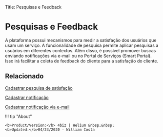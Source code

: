 Title: Pesquisas e Feedback

# Pesquisas e Feedback

A plataforma possui mecanismos para medir a satisfação dos usuários que usam um serviço. A funcionalidade de pesquisa permite aplicar pesquisas a usuários em diferentes contextos. Além disso, é possível promover buscas enviando notificações via e-mail ou no Portal de Serviços (Smart Portal).  
Isso irá facilitar a coleta de feedback do cliente para a satisfação do cliente.

## Relacionado

[Cadastrar pesquisa de satisfação][1]

[Cadastrar notificação][2]

[Cadastrar notificação via e-mail][3]


!!! tip "About"

    <b>Product/Version:</b> 4biz | Helium &nbsp;&nbsp;
    <b>Updated:</b>04/23/2020 - William Costa



[1]:/pt-br/4biz-helium/processes/portfolio-and-catalog/configuration/register-satisfaction-survey.html
[2]:/pt-br/4biz-helium/additional-features/communication-and-notification/notification/use/notification.html
[3]:/pt-br/4biz-helium/additional-features/communication-and-notification/email/register-email-notification.html
